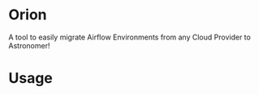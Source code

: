 # Orion
A tool to easily migrate Airflow Environments from any Cloud Provider to Astronomer!

# Usage
